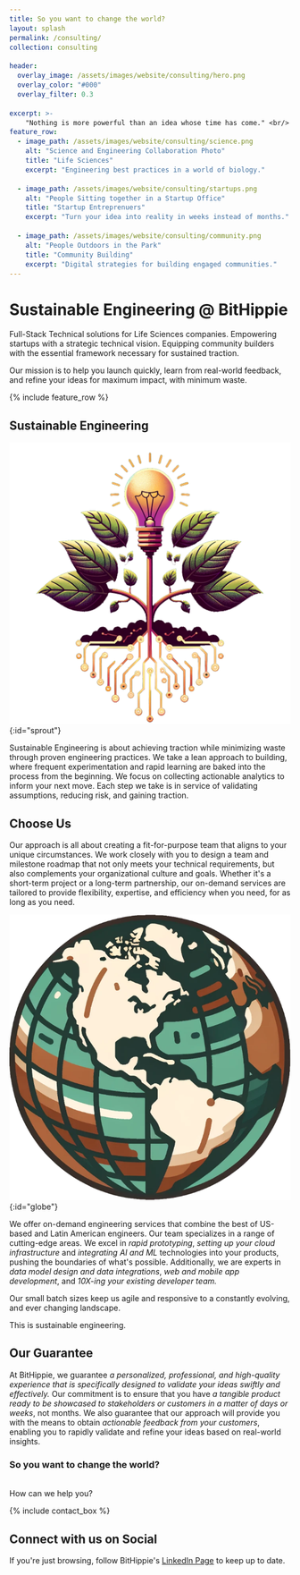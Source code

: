 ```yaml
---
title: So you want to change the world?
layout: splash
permalink: /consulting/
collection: consulting

header:
  overlay_image: /assets/images/website/consulting/hero.png
  overlay_color: "#000"
  overlay_filter: 0.3

excerpt: >-
    "Nothing is more powerful than an idea whose time has come." <br/> - Victor Hugo
feature_row:
  - image_path: /assets/images/website/consulting/science.png
    alt: "Science and Engineering Collaboration Photo"
    title: "Life Sciences"
    excerpt: "Engineering best practices in a world of biology."
  
  - image_path: /assets/images/website/consulting/startups.png
    alt: "People Sitting together in a Startup Office"
    title: "Startup Entreprenuers"
    excerpt: "Turn your idea into reality in weeks instead of months."

  - image_path: /assets/images/website/consulting/community.png
    alt: "People Outdoors in the Park"
    title: "Community Building"
    excerpt: "Digital strategies for building engaged communities."
---
```


# Sustainable Engineering <span class="primary">@</span> BitHippie

Full-Stack Technical solutions for Life Sciences companies. Empowering startups with a strategic technical vision. Equipping community builders with the essential framework necessary for sustained traction. 

Our mission is to help you launch quickly, learn from real-world feedback, and refine your ideas for maximum impact, with minimum waste.

{% include feature_row %}

## Sustainable Engineering

![Globe](/assets/images/website/consulting/sprout.png){:id="sprout"}

<span class="primary">Sustainable Engineering</span> is about achieving traction while minimizing waste through proven engineering practices. We take a lean approach to building, where frequent experimentation and rapid learning are baked into the process from the beginning. We focus on collecting actionable analytics to inform your next move. Each step we take is in service of validating assumptions, reducing risk, and gaining traction.

<div style="clear:both"/>

## Choose Us

Our approach is all about creating a fit-for-purpose team that aligns to your unique circumstances. We work closely with you to design a team and milestone roadmap that not only meets your technical requirements, but also complements your organizational culture and goals. Whether it's a short-term project or a long-term partnership, our on-demand services are tailored to provide flexibility, expertise, and efficiency when you need, for as long as you need. 

![Globe](/assets/images/website/consulting/globe.png){:id="globe"}

We offer on-demand engineering services that combine the best of US-based and Latin American engineers. Our team specializes in a range of cutting-edge areas. We excel in <em>rapid prototyping</em>, <em>setting up your cloud infrastructure</em> and <em>integrating AI and ML</em> technologies into your products, pushing the boundaries of what's possible. Additionally, we are experts in <em>data model design and data integrations</em>, <em>web and mobile app development</em>, and <em>10X-ing your existing developer team.</em>

<div class="clear:both"/>

Our small batch sizes keep us agile and responsive to a constantly evolving, and ever changing landscape. 

This is <span class="primary">sustainable engineering.</span>


## Our Guarantee

At BitHippie, we guarantee <em>a personalized, professional, and high-quality experience that is specifically designed to validate your ideas swiftly and effectively.</em> Our commitment is to ensure that you have <em>a tangible product ready to be showcased to stakeholders or customers in a matter of days or weeks</em>, not months. We also guarantee that our approach will provide you with the means to obtain <em>actionable feedback from your customers</em>, enabling you to rapidly validate and refine your ideas based on real-world insights.

### So you want to change the world?
<br/>
How can we help you?

{% include contact_box %}

## Connect with us on Social
If you're just browsing, follow BitHippie's <i class="fab fa-linkedin" style="color:#4e91a5"></i> [LinkedIn Page](https://www.linkedin.com/company/bithippie/?) to keep up to date. 
